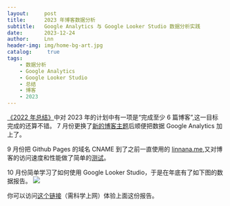 ```yaml
---
layout:     post
title:      2023 年博客数据分析
subtitle:   Google Analytics 与 Google Looker Studio 数据分析实践
date:       2023-12-24
author:     Lnn
header-img: img/home-bg-art.jpg
catalog: 	 true
tags:
    - 数据分析
    - Google Analytics
    - Google Looker Studio
    - 总结
    - 博客
    - 2023
---
```


[《2022 年总结》]((https://www.linnana.me/2023/01/02/2022_overview/#%E4%B8%8B%E4%B8%80%E5%B9%B4))中对 2023 年的计划中有一项是“完成至少 6 篇博客”,这一目标完成的还算不错。 7 月份更换了[新的博客主题](https://github.com/qiubaiying/qiubaiying.github.io)后顺便把数据 Google Analytics 加上了。

9 月份把 Github Pages 的域名 CNAME 到了之前一直使用的 [linnana.me](https://www.linnana.me),又对博客的访问速度和性能做了简单的[测试](https://www.zhihu.com/pin/1692851049566867456)。

10 月份简单学习了如何使用 Google Looker Studio，于是在年底有了如下图的数据报告。
![](https://www.linnana.me/img/blog/summarize/2023-12-24-02.png)

你可以访问[这个链接](https://lookerstudio.google.com/reporting/5b7448fe-252a-46ce-abbb-bd7c16da333a/page/fUdK)（需科学上网）体验上面这份报告。




